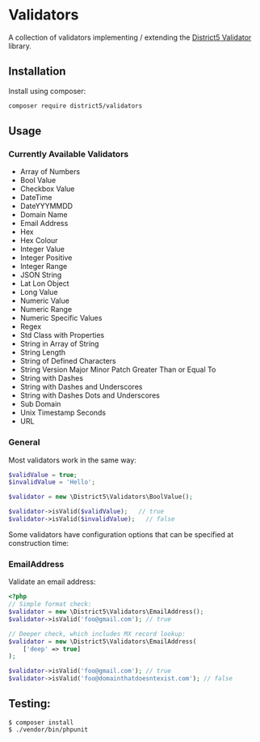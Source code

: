 # Validators
A collection of validators implementing / extending the [District5 Validator](https://github.com/district-5/php-validator) library.

## Installation
Install using composer:
```bash
composer require district5/validators
```

## Usage
### Currently Available Validators
* Array of Numbers
* Bool Value
* Checkbox Value
* DateTime
* DateYYYMMDD
* Domain Name
* Email Address
* Hex
* Hex Colour
* Integer Value
* Integer Positive
* Integer Range
* JSON String
* Lat Lon Object
* Long Value
* Numeric Value
* Numeric Range
* Numeric Specific Values
* Regex
* Std Class with Properties
* String in Array of String
* String Length
* String of Defined Characters
* String Version Major Minor Patch Greater Than or Equal To
* String with Dashes
* String with Dashes and Underscores
* String with Dashes Dots and Underscores
* Sub Domain
* Unix Timestamp Seconds
* URL

### General
Most validators work in the same way:

```php
$validValue = true;
$invalidValue = 'Hello';

$validator = new \District5\Validators\BoolValue();

$validator->isValid($validValue);   // true
$validator->isValid($invalidValue);   // false
```

Some validators have configuration options that can be specified at construction time:

### EmailAddress
Validate an email address:

```php
<?php
// Simple format check:
$validator = new \District5\Validators\EmailAddress();
$validator->isValid('foo@gmail.com'); // true

// Deeper check, which includes MX record lookup:
$validator = new \District5\Validators\EmailAddress(
    ['deep' => true]
);

$validator->isValid('foo@gmail.com'); // true
$validator->isValid('foo@domainthatdoesntexist.com'); // false
```

## Testing:
```
$ composer install
$ ./vendor/bin/phpunit
```